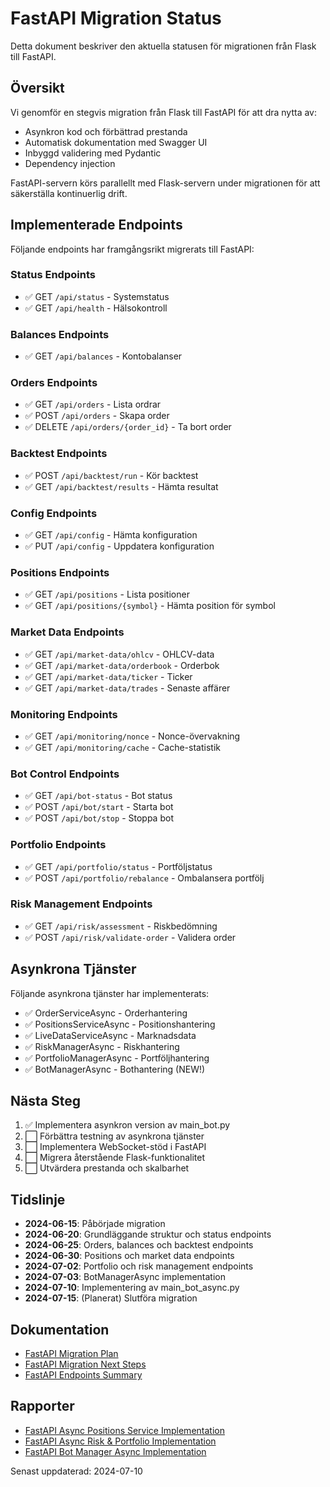 # FastAPI Migration Status

Detta dokument beskriver den aktuella statusen för migrationen från Flask till FastAPI.

## Översikt

Vi genomför en stegvis migration från Flask till FastAPI för att dra nytta av:
- Asynkron kod och förbättrad prestanda
- Automatisk dokumentation med Swagger UI
- Inbyggd validering med Pydantic
- Dependency injection

FastAPI-servern körs parallellt med Flask-servern under migrationen för att säkerställa kontinuerlig drift.

## Implementerade Endpoints

Följande endpoints har framgångsrikt migrerats till FastAPI:

### Status Endpoints
- ✅ GET `/api/status` - Systemstatus
- ✅ GET `/api/health` - Hälsokontroll

### Balances Endpoints
- ✅ GET `/api/balances` - Kontobalanser

### Orders Endpoints
- ✅ GET `/api/orders` - Lista ordrar
- ✅ POST `/api/orders` - Skapa order
- ✅ DELETE `/api/orders/{order_id}` - Ta bort order

### Backtest Endpoints
- ✅ POST `/api/backtest/run` - Kör backtest
- ✅ GET `/api/backtest/results` - Hämta resultat

### Config Endpoints
- ✅ GET `/api/config` - Hämta konfiguration
- ✅ PUT `/api/config` - Uppdatera konfiguration

### Positions Endpoints
- ✅ GET `/api/positions` - Lista positioner
- ✅ GET `/api/positions/{symbol}` - Hämta position för symbol

### Market Data Endpoints
- ✅ GET `/api/market-data/ohlcv` - OHLCV-data
- ✅ GET `/api/market-data/orderbook` - Orderbok
- ✅ GET `/api/market-data/ticker` - Ticker
- ✅ GET `/api/market-data/trades` - Senaste affärer

### Monitoring Endpoints
- ✅ GET `/api/monitoring/nonce` - Nonce-övervakning
- ✅ GET `/api/monitoring/cache` - Cache-statistik

### Bot Control Endpoints
- ✅ GET `/api/bot-status` - Bot status
- ✅ POST `/api/bot/start` - Starta bot
- ✅ POST `/api/bot/stop` - Stoppa bot

### Portfolio Endpoints
- ✅ GET `/api/portfolio/status` - Portföljstatus
- ✅ POST `/api/portfolio/rebalance` - Ombalansera portfölj

### Risk Management Endpoints
- ✅ GET `/api/risk/assessment` - Riskbedömning
- ✅ POST `/api/risk/validate-order` - Validera order

## Asynkrona Tjänster

Följande asynkrona tjänster har implementerats:

- ✅ OrderServiceAsync - Orderhantering
- ✅ PositionsServiceAsync - Positionshantering
- ✅ LiveDataServiceAsync - Marknadsdata
- ✅ RiskManagerAsync - Riskhantering
- ✅ PortfolioManagerAsync - Portföljhantering
- ✅ BotManagerAsync - Bothantering (NEW!)

## Nästa Steg

1. ✅ Implementera asynkron version av main_bot.py
2. ⬜ Förbättra testning av asynkrona tjänster
3. ⬜ Implementera WebSocket-stöd i FastAPI
4. ⬜ Migrera återstående Flask-funktionalitet
5. ⬜ Utvärdera prestanda och skalbarhet

## Tidslinje

- **2024-06-15**: Påbörjade migration
- **2024-06-20**: Grundläggande struktur och status endpoints
- **2024-06-25**: Orders, balances och backtest endpoints
- **2024-06-30**: Positions och market data endpoints
- **2024-07-02**: Portfolio och risk management endpoints
- **2024-07-03**: BotManagerAsync implementation
- **2024-07-10**: Implementering av main_bot_async.py
- **2024-07-15**: (Planerat) Slutföra migration

## Dokumentation

- [FastAPI Migration Plan](./FASTAPI_MIGRATION_PLAN.md)
- [FastAPI Migration Next Steps](./FASTAPI_MIGRATION_PLAN_NEXT_STEPS.md)
- [FastAPI Endpoints Summary](./FASTAPI_ENDPOINTS_SUMMARY.md)

## Rapporter

- [FastAPI Async Positions Service Implementation](../reports/FASTAPI_ASYNC_POSITIONS_SERVICE_IMPLEMENTATION.md)
- [FastAPI Async Risk & Portfolio Implementation](../reports/FASTAPI_ASYNC_RISK_PORTFOLIO_IMPLEMENTATION.md)
- [FastAPI Bot Manager Async Implementation](../reports/FASTAPI_BOT_MANAGER_ASYNC_IMPLEMENTATION.md)

Senast uppdaterad: 2024-07-10 